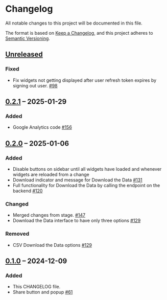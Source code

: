 # Changelog

All notable changes to this project will be documented in this file.

The format is based on [Keep a Changelog](https://keepachangelog.com/en/1.1.0/),
and this project adheres to [Semantic Versioning](https://semver.org/spec/v2.0.0.html).

## [Unreleased]

### Fixed
- Fix widgets not getting displayed after user refresh token expires by signing out user. [#98](https://github.com/htrc/torchlite-frontend/issues/98)  

## [0.2.1] – 2025-01-29

### Added
- Google Analytics code [#156](https://github.com/htrc/torchlite-frontend/issues/156)

## [0.2.0] – 2025-01-06

### Added
- Disable buttons on sidebar until all widgets have loaded and whenever widgets are reloaded from a change 
- Download indicator and message for Download the Data [#131](https://github.com/htrc/torchlite-frontend/issues/131)
- Full functionality for Download the Data by calling the endpoint on the backend [#120](https://github.com/htrc/torchlite-backend/issues/120)

### Changed
- Merged changes from stage. [#147](https://github.com/htrc/torchlite-frontend/issues/147)
- Download the Data interface to have only three options [#129](https://github.com/htrc/torchlite-frontend/issues/129)

### Removed

- CSV Download the Data options [#129](https://github.com/htrc/torchlite-frontend/issues/129)

## [0.1.0] – 2024-12-09

### Added

- This CHANGELOG file.
- Share button and popup [#61](https://github.com/htrc/torchlite-app/issues/61)

[unreleased]: https://github.com/htrc/torchlite-frontend/compare/0.2.1...HEAD
[0.2.1]: https://github.com/htrc/torchlite-frontend/compare/0.2.0...0.2.1
[0.2.0]: https://github.com/htrc/torchlite-frontend/compare/0.1.0...0.2.0
[0.1.0]: https://github.com/htrc/torchlite-frontend/releases/tag/0.1.0
